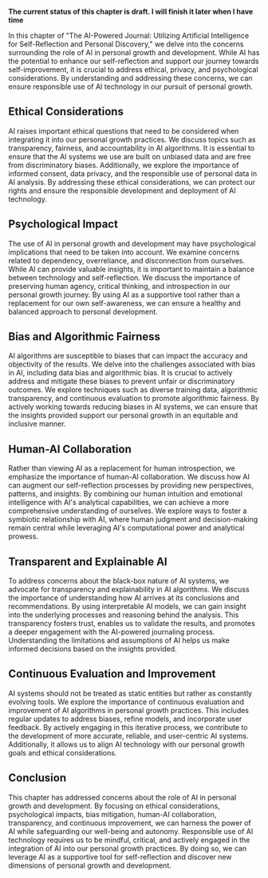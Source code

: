 **The current status of this chapter is draft. I will finish it later when I have time**

In this chapter of "The AI-Powered Journal: Utilizing Artificial Intelligence for Self-Reflection and Personal Discovery," we delve into the concerns surrounding the role of AI in personal growth and development. While AI has the potential to enhance our self-reflection and support our journey towards self-improvement, it is crucial to address ethical, privacy, and psychological considerations. By understanding and addressing these concerns, we can ensure responsible use of AI technology in our pursuit of personal growth.

Ethical Considerations
----------------------

AI raises important ethical questions that need to be considered when integrating it into our personal growth practices. We discuss topics such as transparency, fairness, and accountability in AI algorithms. It is essential to ensure that the AI systems we use are built on unbiased data and are free from discriminatory biases. Additionally, we explore the importance of informed consent, data privacy, and the responsible use of personal data in AI analysis. By addressing these ethical considerations, we can protect our rights and ensure the responsible development and deployment of AI technology.

Psychological Impact
--------------------

The use of AI in personal growth and development may have psychological implications that need to be taken into account. We examine concerns related to dependency, overreliance, and disconnection from ourselves. While AI can provide valuable insights, it is important to maintain a balance between technology and self-reflection. We discuss the importance of preserving human agency, critical thinking, and introspection in our personal growth journey. By using AI as a supportive tool rather than a replacement for our own self-awareness, we can ensure a healthy and balanced approach to personal development.

Bias and Algorithmic Fairness
-----------------------------

AI algorithms are susceptible to biases that can impact the accuracy and objectivity of the results. We delve into the challenges associated with bias in AI, including data bias and algorithmic bias. It is crucial to actively address and mitigate these biases to prevent unfair or discriminatory outcomes. We explore techniques such as diverse training data, algorithmic transparency, and continuous evaluation to promote algorithmic fairness. By actively working towards reducing biases in AI systems, we can ensure that the insights provided support our personal growth in an equitable and inclusive manner.

Human-AI Collaboration
----------------------

Rather than viewing AI as a replacement for human introspection, we emphasize the importance of human-AI collaboration. We discuss how AI can augment our self-reflection processes by providing new perspectives, patterns, and insights. By combining our human intuition and emotional intelligence with AI's analytical capabilities, we can achieve a more comprehensive understanding of ourselves. We explore ways to foster a symbiotic relationship with AI, where human judgment and decision-making remain central while leveraging AI's computational power and analytical prowess.

Transparent and Explainable AI
------------------------------

To address concerns about the black-box nature of AI systems, we advocate for transparency and explainability in AI algorithms. We discuss the importance of understanding how AI arrives at its conclusions and recommendations. By using interpretable AI models, we can gain insight into the underlying processes and reasoning behind the analysis. This transparency fosters trust, enables us to validate the results, and promotes a deeper engagement with the AI-powered journaling process. Understanding the limitations and assumptions of AI helps us make informed decisions based on the insights provided.

Continuous Evaluation and Improvement
-------------------------------------

AI systems should not be treated as static entities but rather as constantly evolving tools. We explore the importance of continuous evaluation and improvement of AI algorithms in personal growth practices. This includes regular updates to address biases, refine models, and incorporate user feedback. By actively engaging in this iterative process, we contribute to the development of more accurate, reliable, and user-centric AI systems. Additionally, it allows us to align AI technology with our personal growth goals and ethical considerations.

Conclusion
----------

This chapter has addressed concerns about the role of AI in personal growth and development. By focusing on ethical considerations, psychological impacts, bias mitigation, human-AI collaboration, transparency, and continuous improvement, we can harness the power of AI while safeguarding our well-being and autonomy. Responsible use of AI technology requires us to be mindful, critical, and actively engaged in the integration of AI into our personal growth practices. By doing so, we can leverage AI as a supportive tool for self-reflection and discover new dimensions of personal growth and development.
